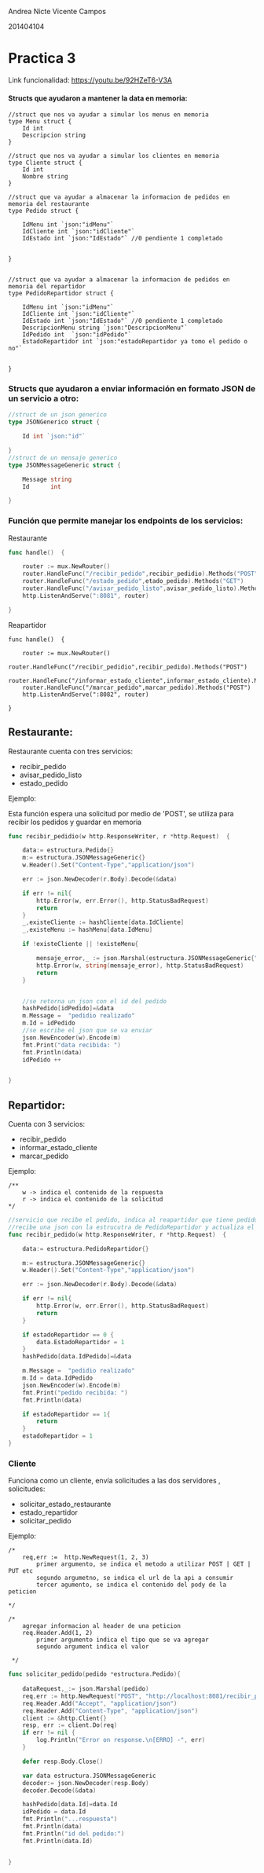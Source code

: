 

Andrea Nicte Vicente Campos

201404104

# Practica 3

Link funcionalidad: https://youtu.be/92HZeT6-V3A

#### Structs que ayudaron a mantener la data en memoria:

```golang
//struct que nos va ayudar a simular los menus en memoria
type Menu struct {
	Id int
	Descripcion string
}

//struct que nos va ayudar a simular los clientes en memoria
type Cliente struct {
	Id int
	Nombre string
}

//struct que va ayudar a almacenar la informacion de pedidos en memoria del restaurante
type Pedido struct {

	IdMenu int `json:"idMenu"`
	IdCliente int `json:"idCliente"`
	IdEstado int `json:"IdEstado"` //0 pendiente 1 completado


}


//struct que va ayudar a almacenar la informacion de pedidos en memoria del repartidor
type PedidoRepartidor struct {

	IdMenu int `json:"idMenu"`
	IdCliente int `json:"idCliente"`
	IdEstado int `json:"IdEstado"` //0 pendiente 1 completado
	DescripcionMenu string `json:"DescripcionMenu"`
	IdPedido int  `json:"idPedido"`
	EstadoRepartidor int `json:"estadoRepartidor ya tomo el pedido o no"`


}
```

### Structs que ayudaron a enviar información en formato JSON de un servicio a otro:

```go
//struct de un json generico
type JSONGenerico struct {

	Id int `json:"id"`

}
//struct de un mensaje generico
type JSONMessageGeneric struct {

	Message string
	Id      int

}
```



### Función que permite manejar los endpoints de los servicios:

Restaurante

```go
func handle()  {

	router := mux.NewRouter()
	router.HandleFunc("/recibir_pedido",recibir_pedidio).Methods("POST")
	router.HandleFunc("/estado_pedido",etado_pedido).Methods("GET")
	router.HandleFunc("/avisar_pedido_listo",avisar_pedido_listo).Methods("POST")
	http.ListenAndServe(":8081", router)

}
```

Reapartidor

```
func handle()  {

	router := mux.NewRouter()
	router.HandleFunc("/recibir_pedidio",recibir_pedido).Methods("POST")
	router.HandleFunc("/informar_estado_cliente",informar_estado_cliente).Methods("GET")
	router.HandleFunc("/marcar_pedido",marcar_pedido).Methods("POST")
	http.ListenAndServe(":8082", router)

}
```



## Restaurante:

Restaurante cuenta con tres servicios:

- recibir_pedido
- avisar_pedido_listo
- estado_pedido



Ejemplo:

Esta función espera una solicitud por medio de 'POST', se utiliza para recibir los pedidos y guardar en memoria

```GO
func recibir_pedidio(w http.ResponseWriter, r *http.Request)  {

	data:= estructura.Pedido{}
	m:= estructura.JSONMessageGeneric{}
	w.Header().Set("Content-Type","application/json")

	err := json.NewDecoder(r.Body).Decode(&data)

	if err != nil{
		http.Error(w, err.Error(), http.StatusBadRequest)
		return
	}
	_,existeCliente := hashCliente[data.IdCliente]
	_,existeMenu := hashMenu[data.IdMenu]

	if !existeCliente || !existeMenu{

		mensaje_error,_ := json.Marshal(estructura.JSONMessageGeneric{"El menu o el cliente no existen",-1})
		http.Error(w, string(mensaje_error), http.StatusBadRequest)
		return
	}


	//se retorna un json con el id del pedido
	hashPedido[idPedido]=&data
	m.Message =  "pedidio realizado"
	m.Id = idPedido
    //se escribe el json que se va enviar
	json.NewEncoder(w).Encode(m)
	fmt.Print("data recibida: ")
	fmt.Println(data)
	idPedido ++


}
```



## Repartidor:



Cuenta con 3 servicios:

- recibir_pedido
- informar_estado_cliente
- marcar_pedido

Ejemplo:

```
/**
	w -> indica el contenido de la respuesta
	r -> indica el contenido de la solicitud
*/

```



```go
//servicio que recibe el pedido, indica al reapartidor que tiene pedidos que entregar
//recibe una json con la estrucutra de PedidoRepartidor y actualiza el estado
func recibir_pedido(w http.ResponseWriter, r *http.Request)  {

	data:= estructura.PedidoRepartidor{}

	m:= estructura.JSONMessageGeneric{}
	w.Header().Set("Content-Type","application/json")

	err := json.NewDecoder(r.Body).Decode(&data)

	if err != nil{
		http.Error(w, err.Error(), http.StatusBadRequest)
		return
	}

	if estadoRepartidor == 0 {
		data.EstadoRepartidor = 1
	}
	hashPedido[data.IdPedido]=&data

	m.Message =  "pedidio realizado"
	m.Id = data.IdPedido
	json.NewEncoder(w).Encode(m)
	fmt.Print("pedido recibida: ")
	fmt.Println(data)

	if estadoRepartidor == 1{
		return
	}
	estadoRepartidor = 1
}
```







### Cliente

Funciona como un cliente, envía solicitudes a las dos servidores , solicitudes:

- solicitar_estado_restaurante
- estado_repartidor
- solicitar_pedido

Ejemplo:

```
/*
	req,err :=  http.NewRequest(1, 2, 3)
		primer argumento, se indica el metodo a utilizar POST | GET | PUT etc
		segundo argumetno, se indica el url de la api a consumir
		tercer agumento, se indica el contenido del pody de la peticion

*/

/*
	agregar informacion al header de una peticion
	req.Header.Add(1, 2)
		primer argumento indica el tipo que se va agregar
		segundo argument indica el valor

 */
```



```go
func solicitar_pedido(pedido *estructura.Pedido){
	
	dataRequest,_:= json.Marshal(pedido)
	req,err := http.NewRequest("POST", "http://localhost:8081/recibir_pedido", bytes.NewBuffer(dataRequest))
	req.Header.Add("Accept", "application/json")
	req.Header.Add("Content-Type", "application/json")
	client := &http.Client{}
	resp, err := client.Do(req)
	if err != nil {
		log.Println("Error on response.\n[ERRO] -", err)
	}

	defer resp.Body.Close()

	var data estructura.JSONMessageGeneric
	decoder:= json.NewDecoder(resp.Body)
	decoder.Decode(&data)

	hashPedido[data.Id]=data.Id
	idPedido = data.Id
	fmt.Println("...respuesta")
	fmt.Println(data)
	fmt.Println("id del pedido:")
	fmt.Println(data.Id)


}
```


